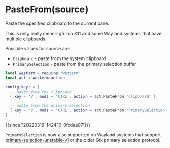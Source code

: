 # PasteFrom(source)

Paste the specified clipboard to the current pane.

This is only really meaningful on X11 and some Wayland systems that have multiple clipboards.

Possible values for source are:

* `Clipboard` - paste from the system clipboard
* `PrimarySelection` - paste from the primary selection buffer

```lua
local wezterm = require 'wezterm'
local act = wezterm.action

config.keys = {
  -- paste from the clipboard
  { key = 'V', mods = 'CTRL', action = act.PasteFrom 'Clipboard' },

  -- paste from the primary selection
  { key = 'V', mods = 'CTRL', action = act.PasteFrom 'PrimarySelection' },
}
```

{{since('20220319-142410-0fcdea07')}}

`PrimarySelection` is now also supported on Wayland systems that support [primary-selection-unstable-v1](https://wayland.app/protocols/primary-selection-unstable-v1) or the older Gtk primary selection protocol.
